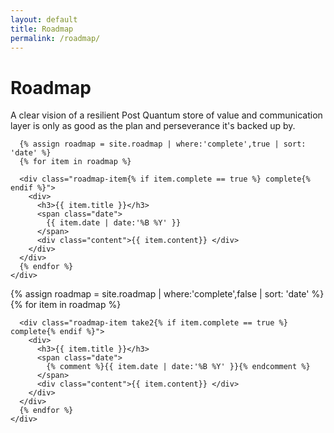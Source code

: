 ```yaml
---
layout: default
title: Roadmap
permalink: /roadmap/
---
```


<div class="wrapper hero">
  <div class="particles">
    <div class="rocket" 
      data-attach-class=".wrapper.roadmap" 
      data-attach-position="top center" 
      data-child-anchor="bottom left" 
      data-offset-left="250" 
      data-offset-top="250">
    </div>
    <div class="saturn" 
      data-attach-class=".wrapper.roadmap" 
      data-attach-position="bottom left" 
      data-child-anchor="bottom left" 
      data-offset-left="50" 
      data-offset-top="100"
      data-scalex="-1">
    </div>
    <div class="bw1000" 
      data-attach-class=".wrapper.events" 
      data-attach-position="top right" 
      data-child-anchor="bottom right" 
      data-offset-left="50" 
      data-offset-top="-110"
      data-scalex="-1"
      data-scale="1">
    </div>
  </div>
  <div class="grid">
    <div class="w12">
      <h1>Roadmap</h1>
      <p>A clear vision of a resilient Post Quantum store of value and communication layer is only as good as the plan and perseverance it's backed up by.</p>
    </div>
  </div>
</div>


<div class="wrapper roadmap">
  <div class="grid">
    <div class="w12">

      {% assign roadmap = site.roadmap | where:'complete',true | sort: 'date' %}
      {% for item in roadmap %}

      <div class="roadmap-item{% if item.complete == true %} complete{% endif %}">
        <div>
          <h3>{{ item.title }}</h3>
          <span class="date">
            {{ item.date | date:'%B %Y' }}
          </span>
          <div class="content">{{ item.content}} </div>
        </div>
      </div>
      {% endfor %}
    </div>

  </div>
</div>

<div class="wrapper roadmap">
  <div class="grid">
    <div class="w12">
      {% assign roadmap = site.roadmap | where:'complete',false | sort: 'date' %}
      {% for item in roadmap %}

      <div class="roadmap-item take2{% if item.complete == true %} complete{% endif %}">
        <div>
          <h3>{{ item.title }}</h3>
          <span class="date">
            {% comment %}{{ item.date | date:'%B %Y' }}{% endcomment %}
          </span>
          <div class="content">{{ item.content}} </div>
        </div>
      </div>
      {% endfor %}
    </div>

  </div>
</div>